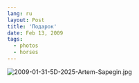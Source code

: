 ```yaml
---
lang: ru
layout: Post
title: 'Подарок'
date: Feb 13, 2009
tags:
  - photos
  - horses
---
```


![2009-01-31-5D-2025-Artem-Sapegin.jpg](photo://1217)
